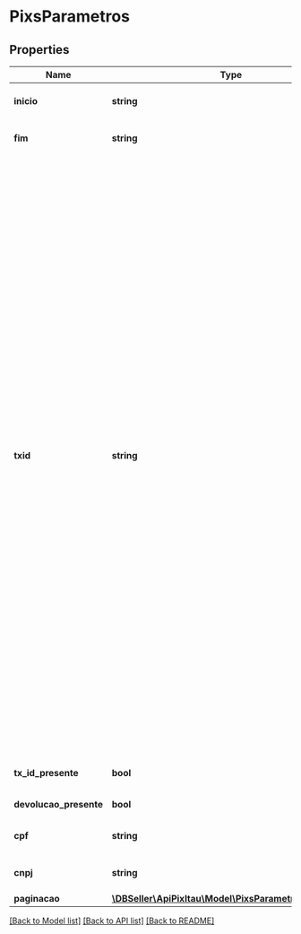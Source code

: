 # PixsParametros

## Properties
Name | Type | Description | Notes
------------ | ------------- | ------------- | -------------
**inicio** | **string** | Data inicial. Respeita RFC 3339. | [optional] 
**fim** | **string** | Data de fim. Respeita RFC 3339. | [optional] 
**txid** | **string** | ID de identificação do documento entre os bancos e o cliente emissor. O campo txid é obrigatório e determina o identificador da transação.O objetivo desse campo é ser um elemento que possibilite a conciliação de pagamentos. O txid é criado exclusivamente pelo usuário recebedor e está sob sua responsabilidade. Deve ser único por CNPJ do recebedor. Apesar de possuir o tamanho de 35 posições (PAC008), para QR Code Estático o tamanho máximo permitido é de 25 posições (limitação EMV). No caso do QR Code dinâmico o campo deve possuir de 26 posição até 35 posições. Os caracteres permitidos no contexto do Pix para o campo txId são:Letras minúsculas, de ‘a’ a ‘z’, Letras maiúsculas, de ‘A’ a ‘Z’, Dígitos decimais, de ‘0’ a ‘9’ | [optional] 
**tx_id_presente** | **bool** | Indicador do indentificador da taxa. | [optional] 
**devolucao_presente** | **bool** | Indicador de devolução. | [optional] 
**cpf** | **string** | CPF do pagador cadastrado na cobrança | [optional] 
**cnpj** | **string** | CNPJ do pagador cadastrado na cobrança. | [optional] 
**paginacao** | [**\DBSeller\ApiPixItau\Model\PixsParametrosPaginacao**](PixsParametrosPaginacao.md) |  | [optional] 

[[Back to Model list]](../../README.md#documentation-for-models) [[Back to API list]](../../README.md#documentation-for-api-endpoints) [[Back to README]](../../README.md)

